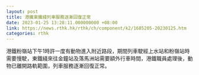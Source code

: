 ```yaml
---
layout: post
title: 港鐵東鐵綫列車服務逐漸回復正常
date: 2023-01-25 13:28:11.000000000 +08:00
link: https://news.rthk.hk/rthk/ch/component/k2/1685205-20230125.htm
categories: rthk
---
```


港鐵粉嶺站下午1時許一度有動物進入附近路段，期間列車駛經上水站和粉嶺站時需要慢駛，東鐵綫來往金鐘站及落馬洲站需要額外行車時間，港鐵職員處理後，動物已離開路軌範圍，列車服務逐漸回復正常。
